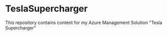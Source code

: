 # TeslaSupercharger
This repository contains content for my Azure Management Solution "Tesla Supercharger"
